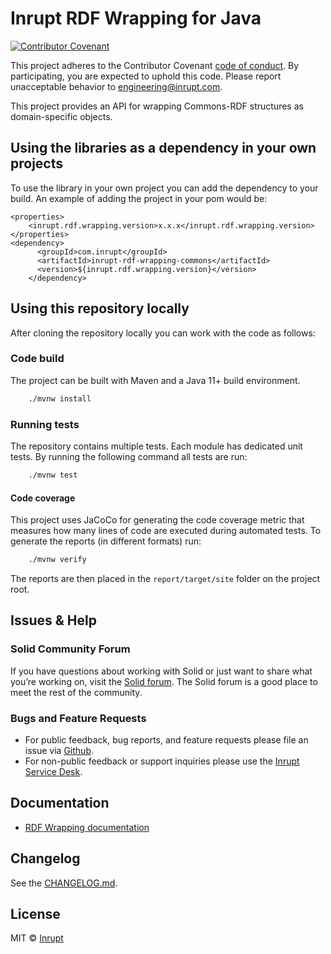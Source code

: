 # Inrupt RDF Wrapping for Java

[![Contributor Covenant](https://img.shields.io/badge/Contributor%20Covenant-2.1-4baaaa.svg)](CODE-OF-CONDUCT.md)

This project adheres to the Contributor Covenant [code of conduct](CODE-OF-CONDUCT.md). By participating, you are expected to uphold this code. Please report unacceptable behavior to [engineering@inrupt.com](mailto:engineering@inrupt.com).

This project provides an API for wrapping Commons-RDF structures
as domain-specific objects.

## Using the libraries as a dependency in your own projects

To use the library in your own project you can add the dependency to your build. An example of adding the project in your pom would be:

```
<properties>
    <inrupt.rdf.wrapping.version>x.x.x</inrupt.rdf.wrapping.version>
</properties>
<dependency>
      <groupId>com.inrupt</groupId>
      <artifactId>inrupt-rdf-wrapping-commons</artifactId>
      <version>${inrupt.rdf.wrapping.version}</version>
    </dependency>
```

## Using this repository locally

After cloning the repository locally you can work with the code as follows:

### Code build

The project can be built with Maven and a Java 11+ build environment.

```bash
    ./mvnw install
```

### Running tests

The repository contains multiple tests. Each module has dedicated unit tests.
By running the following command all tests are run:

```bash
    ./mvnw test
```

#### Code coverage

This project uses JaCoCo for generating the code coverage metric that measures how many lines of code are executed during automated tests. To generate the reports (in different formats) run:


```bash
    ./mvnw verify
```

The reports are then placed in the `report/target/site` folder on the project root.

## Issues & Help

### Solid Community Forum

If you have questions about working with Solid or just want to share what you’re
working on, visit the [Solid forum](https://forum.solidproject.org/). The Solid
forum is a good place to meet the rest of the community.

### Bugs and Feature Requests

- For public feedback, bug reports, and feature requests please file an issue
  via [Github](https://github.com/inrupt/rdf-wrapping-java/issues).
- For non-public feedback or support inquiries please use the [Inrupt Service
  Desk](https://inrupt.atlassian.net/servicedesk).

## Documentation

- [RDF Wrapping documentation](https://inrupt.github.io/rdf-wrapping-java/)

## Changelog

See the [CHANGELOG.md](CHANGELOG.md).

## License

MIT © [Inrupt](https://inrupt.com)
